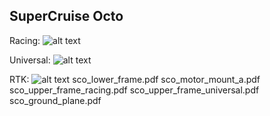 ## SuperCruise Octo

Racing:
![alt text](https://github.com/imfatant/test/blob/master/supercruise_octo/racer.jpg)

Universal:
![alt text](https://github.com/imfatant/test/blob/master/supercruise_octo/universal.jpg)

RTK:
![alt text](https://github.com/imfatant/test/blob/master/supercruise_octo/rtk.jpg)
sco_lower_frame.pdf
sco_motor_mount_a.pdf
sco_upper_frame_racing.pdf
sco_upper_frame_universal.pdf
sco_ground_plane.pdf
